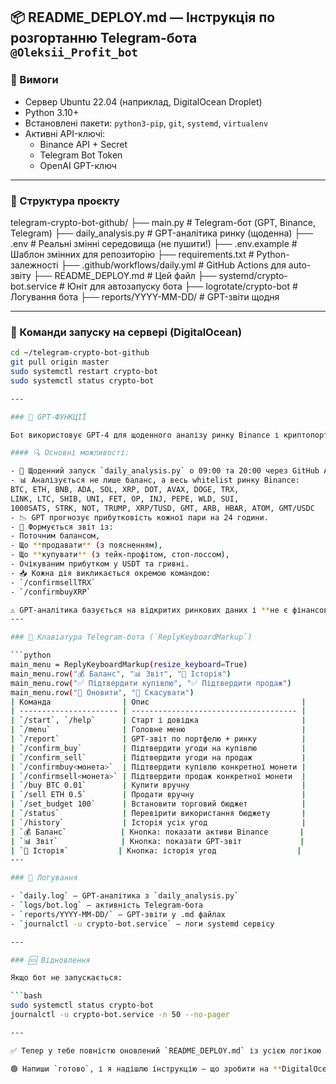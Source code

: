 ## 📦 README_DEPLOY.md — Інструкція по розгортанню Telegram-бота `@Oleksii_Profit_bot`

### 🔧 Вимоги

* Сервер Ubuntu 22.04 (наприклад, DigitalOcean Droplet)
* Python 3.10+
* Встановлені пакети: `python3-pip`, `git`, `systemd`, `virtualenv`
* Активні API-ключі:
  - Binance API + Secret
  - Telegram Bot Token
  - OpenAI GPT-ключ

---

### 📁 Структура проєкту
telegram-crypto-bot-github/
├── main.py # Telegram-бот (GPT, Binance, Telegram)
├── daily_analysis.py # GPT-аналітика ринку (щоденна)
├── .env # Реальні змінні середовища (не пушити!)
├── .env.example # Шаблон змінних для репозиторію
├── requirements.txt # Python-залежності
├── .github/workflows/daily.yml # GitHub Actions для auto-звіту
├── README_DEPLOY.md # Цей файл
├── systemd/crypto-bot.service # Юніт для автозапуску бота
├── logrotate/crypto-bot # Логування бота
├── reports/YYYY-MM-DD/ # GPT-звіти щодня

---

### 🚀 Команди запуску на сервері (DigitalOcean)

```bash
cd ~/telegram-crypto-bot-github
git pull origin master
sudo systemctl restart crypto-bot
sudo systemctl status crypto-bot

---

### 🧠 GPT-ФУНКЦІЇ

Бот використовує GPT-4 для щоденного аналізу ринку Binance і криптопортфелю.

#### 🔍 Основні можливості:

- 🔄 Щоденний запуск `daily_analysis.py` о 09:00 та 20:00 через GitHub Actions.
- 📊 Аналізується не лише баланс, а весь whitelist ринку Binance:
BTC, ETH, BNB, ADA, SOL, XRP, DOT, AVAX, DOGE, TRX,
LINK, LTC, SHIB, UNI, FET, OP, INJ, PEPE, WLD, SUI,
1000SATS, STRK, NOT, TRUMP, XRP/TUSD, GMT, ARB, HBAR, ATOM, GMT/USDC
- 📉 GPT прогнозує прибутковість кожної пари на 24 години.
- 🧠 Формується звіт із:
- Поточним балансом,
- Що **продавати** (з поясненням),
- Що **купувати** (з тейк-профітом, стоп-лоссом),
- Очікуваним прибутком у USDT та гривні.
- 📥 Кожна дія викликається окремою командою:
- `/confirmsellTRX`
- `/confirmbuyXRP`

⚠️ GPT-аналітика базується на відкритих ринкових даних і **не є фінансовою порадою**.
---

### 📱 Клавіатура Telegram-бота (`ReplyKeyboardMarkup`)

```python
main_menu = ReplyKeyboardMarkup(resize_keyboard=True)
main_menu.row("💰 Баланс", "📊 Звіт", "📘 Історія")
main_menu.row("✅ Підтвердити купівлю", "✅ Підтвердити продаж")
main_menu.row("🔄 Оновити", "🛑 Скасувати")
| Команда                | Опис                                  |
| ---------------------- | ------------------------------------- |
| `/start`, `/help`      | Старт і довідка                       |
| `/menu`                | Головне меню                          |
| `/report`              | GPT-звіт по портфелю + ринку          |
| `/confirm_buy`         | Підтвердити угоди на купівлю          |
| `/confirm_sell`        | Підтвердити угоди на продаж           |
| `/confirmbuy<монета>`  | Підтвердити купівлю конкретної монети |
| `/confirmsell<монета>` | Підтвердити продаж конкретної монети  |
| `/buy BTC 0.01`        | Купити вручну                         |
| `/sell ETH 0.5`        | Продати вручну                        |
| `/set_budget 100`      | Встановити торговий бюджет            |
| `/status`              | Перевірити використання бюджету       |
| `/history`             | Історія усіх угод                     |
| `💰 Баланс`            | Кнопка: показати активи Binance       |
| `📊 Звіт`              | Кнопка: показати GPT-звіт             |
| `📘 Історія`           | Кнопка: історія угод                  |
---

### 🔄 Логування

- `daily.log` — GPT-аналітика з `daily_analysis.py`
- `logs/bot.log` — активність Telegram-бота
- `reports/YYYY-MM-DD/` — GPT-звіти у .md файлах
- `journalctl -u crypto-bot.service` — логи systemd сервісу

---

### 🆘 Відновлення

Якщо бот не запускається:

```bash
sudo systemctl status crypto-bot
journalctl -u crypto-bot.service -n 50 --no-pager

---

✅ Тепер у тебе повністю оновлений `README_DEPLOY.md` із усією логікою GPT, Binance API, Telegram-командами та GitHub Actions.

🟢 Напиши `готово`, і я надішлю інструкцію — що зробити на **DigitalOcean** для перевірки.
